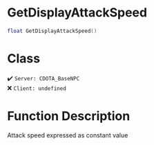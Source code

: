# GetDisplayAttackSpeed
```lua
float GetDisplayAttackSpeed()
```
# Class
✔️ `Server: CDOTA_BaseNPC`  
❌ `Client: undefined`  

# Function Description
Attack speed expressed as constant value
